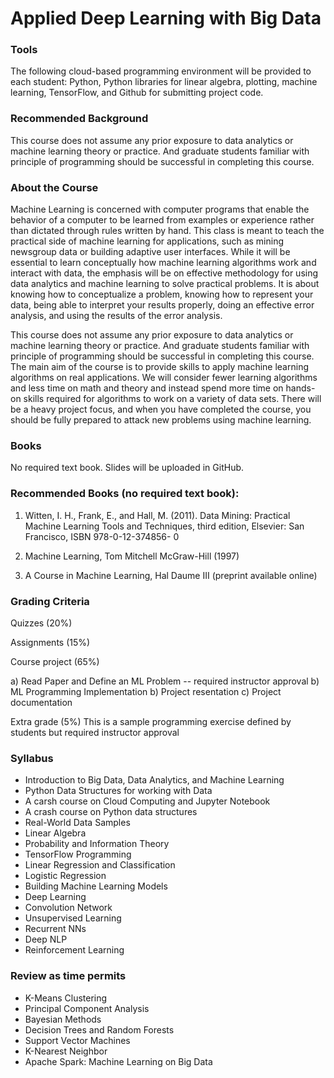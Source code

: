 # Applied Deep Learning with Big Data

### Tools

The following cloud-based programming environment will be provided to each student: 
Python, Python libraries for linear algebra, plotting, machine learning, TensorFlow, and Github for submitting project code.

### Recommended Background

This course does not assume any prior exposure to data analytics or machine learning theory or practice. And graduate students familiar with principle of programming should be successful in completing this course.

### About the Course

Machine Learning is concerned with computer programs that enable the behavior of a computer to be learned from examples or experience rather than dictated through rules written by hand. This class is meant to teach the practical side of machine learning for applications, such as mining newsgroup data or building adaptive user interfaces. While it will be essential to learn conceptually how machine learning algorithms work and interact with data, the emphasis will be on effective methodology for using data analytics and machine learning to solve practical problems. It is about knowing how to conceptualize a problem, knowing how to represent your data, being able to interpret your results properly, doing an effective error analysis, and using the results of the error analysis. 

This course does not assume any prior exposure to data analytics or machine learning theory or practice. And graduate students familiar with principle of programming should be successful in completing this course. The main aim of the course is to provide skills to apply machine learning algorithms on real applications. We will consider fewer learning algorithms and less time on math and theory and instead spend more time on hands-on skills required for algorithms to work on a variety of data sets.  There will be a heavy project focus, and when you have completed the course, you should be fully prepared to attack new problems using machine learning. 

### Books

No required text book. Slides will be uploaded in GitHub.

### Recommended Books (no required text book):

1)	Witten, I. H., Frank, E., and Hall, M. (2011). Data Mining: Practical Machine Learning Tools and Techniques, third edition, Elsevier: San Francisco, ISBN 978-0-12-374856- 0

2)	Machine Learning, Tom Mitchell McGraw-Hill (1997)

3)	A Course in Machine Learning, Hal Daume III (preprint available online)

### Grading Criteria 

Quizzes (20%)

Assignments (15%)

Course project (65%)

a) Read Paper and Define an ML Problem -- required instructor approval
b) ML Programming Implementation
b) Project resentation 
c) Project documentation 

Extra grade (5%)
This is a sample programming exercise defined by students but required instructor approval

### Syllabus

- Introduction to Big Data, Data Analytics, and Machine Learning 
- Python Data Structures for working with Data
- A carsh course on Cloud Computing and Jupyter Notebook 
- A crash course on Python data structures
- Real-World Data Samples
- Linear Algebra
- Probability and Information Theory
- TensorFlow Programming
- Linear Regression and Classification
- Logistic Regression
- Building Machine Learning Models
- Deep Learning
- Convolution Network
- Unsupervised Learning
- Recurrent NNs
- Deep NLP
- Reinforcement Learning

### Review as time permits

- K-Means Clustering
- Principal Component Analysis
- Bayesian Methods
- Decision Trees and Random Forests
- Support Vector Machines
- K-Nearest Neighbor
- Apache Spark: Machine Learning on Big Data
